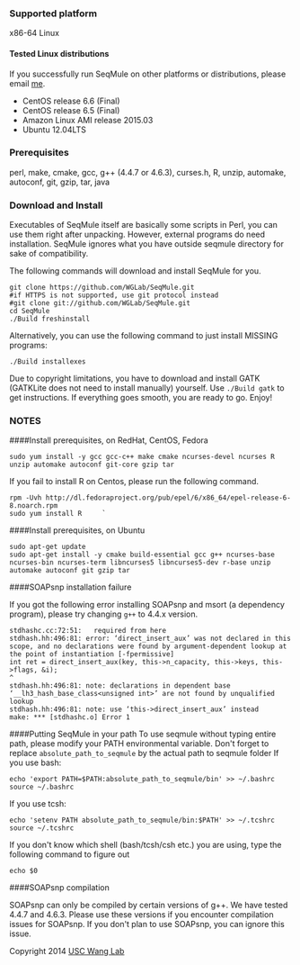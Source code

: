 ### Supported platform

x86-64 Linux

#### Tested Linux distributions

If you successfully run SeqMule on other platforms or distributions, please email [me](mailto:yunfeigu@usc.edu).

+ CentOS release 6.6 (Final)
+ CentOS release 6.5 (Final)
+ Amazon Linux AMI release 2015.03
+ Ubuntu 12.04LTS

### Prerequisites

perl, make, cmake, gcc, g++ (4.4.7 or 4.6.3), curses.h, R, unzip, automake, autoconf, git,
gzip, tar, java


### Download and Install

Executables of SeqMule itself are basically some scripts in Perl, you can use them right after unpacking. However, external programs do need installation. SeqMule ignores what you have outside seqmule directory for sake of compatibility.

The following commands will download and install SeqMule for you.

	git clone https://github.com/WGLab/SeqMule.git
	#if HTTPS is not supported, use git protocol instead
	#git clone git://github.com/WGLab/SeqMule.git
	cd SeqMule
	./Build freshinstall

Alternatively, you can use the following command to just install MISSING programs:

	./Build installexes

Due to copyright limitations, you have to download and install GATK (GATKLite does not need to install manually) yourself. Use `./Build gatk` to get instructions. If everything goes smooth, you are ready to go. Enjoy!

### NOTES

####Install prerequisites, on RedHat, CentOS, Fedora

	sudo yum install -y gcc gcc-c++ make cmake ncurses-devel ncurses R unzip automake autoconf git-core gzip tar

If you fail to install R on Centos, please run the following command.

	rpm -Uvh http://dl.fedoraproject.org/pub/epel/6/x86_64/epel-release-6-8.noarch.rpm
	sudo yum install R     `

####Install prerequisites, on Ubuntu

	sudo apt-get update
	sudo apt-get install -y cmake build-essential gcc g++ ncurses-base ncurses-bin ncurses-term libncurses5 libncurses5-dev r-base unzip automake autoconf git gzip tar

####SOAPsnp installation failure

If you got the following error installing SOAPsnp and msort (a dependency program), please try changing `g++` to 4.4.x version.

```
stdhashc.cc:72:51:   required from here
stdhash.hh:496:81: error: ‘direct_insert_aux’ was not declared in this scope, and no declarations were found by argument-dependent lookup at the point of instantiation [-fpermissive]
int ret = direct_insert_aux(key, this->n_capacity, this->keys, this->flags, &i);
^
stdhash.hh:496:81: note: declarations in dependent base ‘__lh3_hash_base_class<unsigned int>’ are not found by unqualified lookup
stdhash.hh:496:81: note: use ‘this->direct_insert_aux’ instead
make: *** [stdhashc.o] Error 1
```

####Putting SeqMule in your path
To use seqmule without typing entire path, please modify your PATH environmental variable.  Don't forget to replace `absolute_path_to_seqmule` by the actual path to seqmule folder 
If you use bash:

	echo 'export PATH=$PATH:absolute_path_to_seqmule/bin' >> ~/.bashrc
	source ~/.bashrc
If you use tcsh:

	echo 'setenv PATH absolute_path_to_seqmule/bin:$PATH' >> ~/.tcshrc
	source ~/.tcshrc

If you don't know which shell (bash/tcsh/csh etc.) you are using, type the following command to figure out

	echo $0

####SOAPsnp compilation

SOAPsnp can only be compiled by certain versions of g++. We have tested 4.4.7 and 4.6.3. Please use these versions if you encounter compilation issues for SOAPsnp. If you don't plan to use SOAPsnp, you can ignore this issue.


Copyright 2014 [USC Wang Lab](http://genomics.usc.edu)

